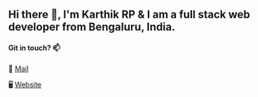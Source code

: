 ## Hi there 👋, I'm Karthik RP & I am a full stack web developer from Bengaluru, India.


#### Git in touch? 📫

📩 [Mail](mailto:blendedidea@gmail.com)

🖥 [Website](https://blendedideas.in)


<!--
**blended-ideas/blended-ideas** is a ✨ _special_ ✨ repository because its `README.md` (this file) appears on your GitHub profile.

Here are some ideas to get you started:

- 🔭 I’m currently working on ...
- 🌱 I’m currently learning ...
- 👯 I’m looking to collaborate on ...
- 🤔 I’m looking for help with ...
- 💬 Ask me about ...
- 📫 How to reach me: ...
- 😄 Pronouns: ...
- ⚡ Fun fact: ...
-->
